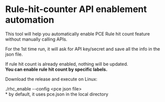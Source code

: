 # Rule-hit-counter API enablement automation
This tool will help you automatically enable PCE Rule hit count feature without manually calling APIs.

For the 1st time run, it will ask for API key/secret and save all the info in the json file.

If rule hit count is already enabled, nothing will be updated.  
**You can enable rule hit count by specific labels.**  

Download the release and execute on Linux:  
  
./rhc_enable --config \<pce json file\>  
\* by default, it uses pce.json in the local directory
